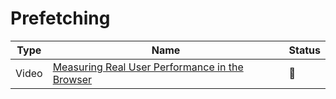 # Prefetching

| Type  | Name                                                                                          | Status          |
| ----- | --------------------------------------------------------------------------------------------- | --------------- |
| Video | [Measuring Real User Performance in the Browser](https://www.youtube.com/watch?v=yrWLi524YLM) | :bookmark_tabs: |
